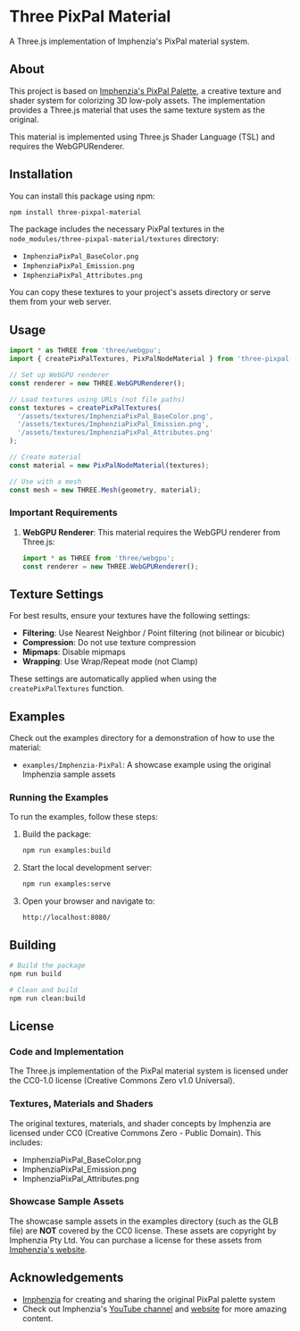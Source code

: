 # Three PixPal Material

A Three.js implementation of Imphenzia's PixPal material system.

## About

This project is based on [Imphenzia's PixPal Palette](https://www.youtube.com/imphenzia), a creative texture and shader system for colorizing 3D low-poly assets. The implementation provides a Three.js material that uses the same texture system as the original.

This material is implemented using Three.js Shader Language (TSL) and requires the WebGPURenderer.

## Installation

You can install this package using npm:

```bash
npm install three-pixpal-material
```

The package includes the necessary PixPal textures in the `node_modules/three-pixpal-material/textures` directory:
- `ImphenziaPixPal_BaseColor.png`
- `ImphenziaPixPal_Emission.png`
- `ImphenziaPixPal_Attributes.png`

You can copy these textures to your project's assets directory or serve them from your web server.

## Usage

```javascript
import * as THREE from 'three/webgpu';
import { createPixPalTextures, PixPalNodeMaterial } from 'three-pixpal-material';

// Set up WebGPU renderer
const renderer = new THREE.WebGPURenderer();

// Load textures using URLs (not file paths)
const textures = createPixPalTextures(
  '/assets/textures/ImphenziaPixPal_BaseColor.png',
  '/assets/textures/ImphenziaPixPal_Emission.png',
  '/assets/textures/ImphenziaPixPal_Attributes.png'
);

// Create material
const material = new PixPalNodeMaterial(textures);

// Use with a mesh
const mesh = new THREE.Mesh(geometry, material);
```

### Important Requirements

1. **WebGPU Renderer**: This material requires the WebGPU renderer from Three.js:
   ```javascript
   import * as THREE from 'three/webgpu';
   const renderer = new THREE.WebGPURenderer();
   ```

## Texture Settings

For best results, ensure your textures have the following settings:

- **Filtering**: Use Nearest Neighbor / Point filtering (not bilinear or bicubic)
- **Compression**: Do not use texture compression
- **Mipmaps**: Disable mipmaps
- **Wrapping**: Use Wrap/Repeat mode (not Clamp)

These settings are automatically applied when using the `createPixPalTextures` function.

## Examples

Check out the examples directory for a demonstration of how to use the material:

- `examples/Imphenzia-PixPal`: A showcase example using the original Imphenzia sample assets

### Running the Examples

To run the examples, follow these steps:

1. Build the package:
   ```bash
   npm run examples:build
   ```

2. Start the local development server:
   ```bash
   npm run examples:serve
   ```

3. Open your browser and navigate to:
   ```
   http://localhost:8080/
   ```

## Building

```bash
# Build the package
npm run build

# Clean and build
npm run clean:build
```

## License

### Code and Implementation
The Three.js implementation of the PixPal material system is licensed under the CC0-1.0 license (Creative Commons Zero v1.0 Universal).

### Textures, Materials and Shaders
The original textures, materials, and shader concepts by Imphenzia are licensed under CC0 (Creative Commons Zero - Public Domain). This includes:

- ImphenziaPixPal_BaseColor.png
- ImphenziaPixPal_Emission.png
- ImphenziaPixPal_Attributes.png

### Showcase Sample Assets
The showcase sample assets in the examples directory (such as the GLB file) are **NOT** covered by the CC0 license. These assets are copyright by Imphenzia Pty Ltd. You can purchase a license for these assets from [Imphenzia's website](https://www.imphenzia.com).

## Acknowledgements

- [Imphenzia](https://www.youtube.com/imphenzia) for creating and sharing the original PixPal palette system
- Check out Imphenzia's [YouTube channel](https://www.youtube.com/imphenzia) and [website](https://www.imphenzia.com) for more amazing content.
